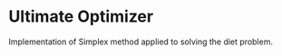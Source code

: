 Ultimate Optimizer
========================

Implementation of Simplex method applied to solving the diet problem.



